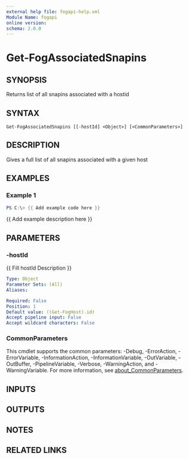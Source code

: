 ```yaml
---
external help file: fogapi-help.xml
Module Name: fogapi
online version:
schema: 2.0.0
---
```


# Get-FogAssociatedSnapins

## SYNOPSIS
Returns list of all snapins associated with a hostid

## SYNTAX

```
Get-FogAssociatedSnapins [[-hostId] <Object>] [<CommonParameters>]
```

## DESCRIPTION
Gives a full list of all snapins associated with a given host

## EXAMPLES

### Example 1
```powershell
PS C:\> {{ Add example code here }}
```

{{ Add example description here }}

## PARAMETERS

### -hostId
{{ Fill hostId Description }}

```yaml
Type: Object
Parameter Sets: (All)
Aliases:

Required: False
Position: 1
Default value: ((Get-FogHost).id)
Accept pipeline input: False
Accept wildcard characters: False
```

### CommonParameters
This cmdlet supports the common parameters: -Debug, -ErrorAction, -ErrorVariable, -InformationAction, -InformationVariable, -OutVariable, -OutBuffer, -PipelineVariable, -Verbose, -WarningAction, and -WarningVariable. For more information, see [about_CommonParameters](http://go.microsoft.com/fwlink/?LinkID=113216).

## INPUTS

## OUTPUTS

## NOTES

## RELATED LINKS
